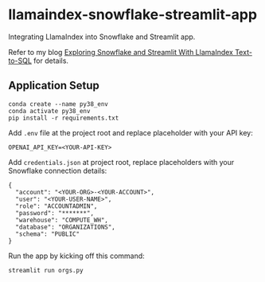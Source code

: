 # llamaindex-snowflake-streamlit-app

Integrating LlamaIndex into Snowflake and Streamlit app.

Refer to my blog [Exploring Snowflake and Streamlit With LlamaIndex Text-to-SQL](https://betterprogramming.pub/exploring-snowflake-and-streamlit-with-llamaindex-text-to-sql-f66fec6e321b?sk=97360acceef5ee331b5ac8a9663ce590) for details.

## Application Setup

```
conda create --name py38_env
conda activate py38_env
pip install -r requirements.txt
```

Add `.env` file at the project root and replace placeholder with your API key:
```
OPENAI_API_KEY=<YOUR-API-KEY>
```

Add `credentials.json` at project root, replace placeholders with your Snowflake connection details:
```
{
  "account": "<YOUR-ORG>-<YOUR-ACCOUNT>",
  "user": "<YOUR-USER-NAME>",
  "role": "ACCOUNTADMIN",
  "password": "*******",
  "warehouse": "COMPUTE_WH",
  "database": "ORGANIZATIONS",
  "schema": "PUBLIC"
}
```

Run the app by kicking off this command:
```
streamlit run orgs.py
```

